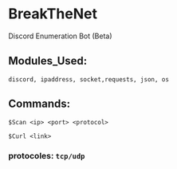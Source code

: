 # BreakTheNet
Discord Enumeration Bot (Beta)

## Modules_Used: 
`discord, ipaddress, socket,requests, json, os`

## Commands:
`$Scan <ip> <port> <protocol>`

`$Curl <link>`

### protocoles: `tcp/udp`
